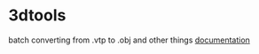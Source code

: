 # 3dtools
batch converting from .vtp to .obj and other things
[documentation](https://aravind-sundararajan.github.io/3dtools/)
